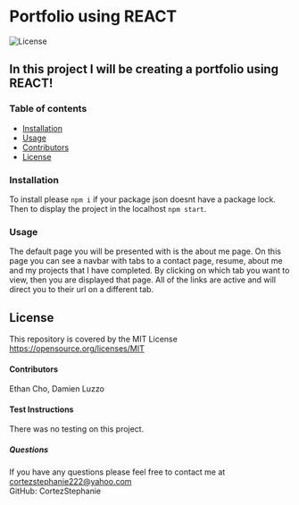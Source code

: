 #  Portfolio using REACT
![License](https://img.shields.io/badge/License-MIT-yellow.svg)
##  In this project I will be creating a portfolio using REACT!
### Table of contents
- [Installation](#installation)
- [Usage](#usage)
- [Contributors](#contributors)
- [License](#license)
### Installation
To install please `npm i` if your package json doesnt have a package lock. Then to display the project in the localhost `npm start`.
### Usage
The default page you will be presented with is the about me page. On this page you can see a navbar with tabs to a contact page, resume, about me and my projects that I have completed. By clicking on which tab you want to view, then you are displayed that page. All of the links are active and will direct you to their url on a different tab. 

## License
This repository is covered by the MIT License  <br> 
https://opensource.org/licenses/MIT
#### Contributors
Ethan Cho, Damien Luzzo
#### Test Instructions
There was no testing on this project.
##### Questions
If you have any questions please feel free to contact me at cortezstephanie222@yahoo.com <br>
GitHub: CortezStephanie 
